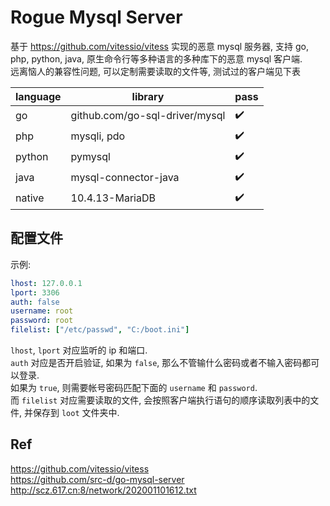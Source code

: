 # Rogue Mysql Server

基于 https://github.com/vitessio/vitess 实现的恶意 mysql 服务器, 支持 go, php, python, java, 原生命令行等多种语言的多种库下的恶意 mysql 客户端.  
远离恼人的兼容性问题, 可以定制需要读取的文件等, 测试过的客户端见下表  

language | library | pass |
---     | --- | --- | 
go | github.com/go-sql-driver/mysql | ✔️ | 
php | mysqli, pdo | ✔️ | 
python | pymysql | ✔️ | 
java | mysql-connector-java | ✔️ |
native | 10.4.13-MariaDB | ✔️ |

## 配置文件

示例:
```yaml
lhost: 127.0.0.1
lport: 3306
auth: false
username: root
password: root
filelist: ["/etc/passwd", "C:/boot.ini"]
```

`lhost`, `lport` 对应监听的 ip 和端口.  
`auth` 对应是否开启验证, 如果为 `false`, 那么不管输什么密码或者不输入密码都可以登录.  
如果为 `true`, 则需要帐号密码匹配下面的 `username` 和 `password`.  
而 `filelist` 对应需要读取的文件, 会按照客户端执行语句的顺序读取列表中的文件, 并保存到 `loot` 文件夹中.  

## Ref

https://github.com/vitessio/vitess  
https://github.com/src-d/go-mysql-server  
http://scz.617.cn:8/network/202001101612.txt  

